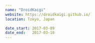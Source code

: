 ```yaml
---
name: "DroidKaigi"
website: https://droidkaigi.github.io/
location: Tokyo, Japan

date_start: 2017-03-09
date_end:   2017-03-10
---
```


